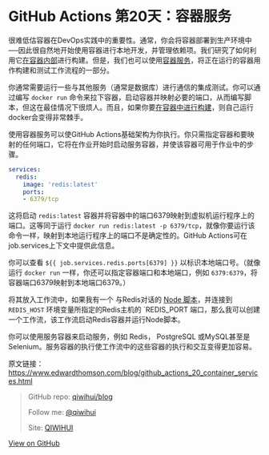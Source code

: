 # GitHub Actions 第20天：容器服务


很难低估容器在DevOps实践中的重要性。通常，你会将容器部署到生产环境中──因此很自然地开始使用容器进行本地开发，并管理依赖项。我们研究了如何利用它[在容器内部](https://qiwihui.com/qiwihui-blog-88/)进行构建。但是，我们也可以使用[容器服务](https://help.github.com/en/actions/automating-your-workflow-with-github-actions/workflow-syntax-for-github-actions#jobsjob_idservices)，将正在运行的容器用作构建和测试工作流程的一部分。

你通常需要运行一些与其他服务（通常是数据库）进行通信的集成测试。你可以通过编写 `docker run` 命令来拉下容器，启动容器并映射必要的端口，从而编写脚本，但这在最佳情况下很烦人。而且，如果你要[在容器中进行构建](https://qiwihui.com/qiwihui-blog-88/)，则自己运行docker会变得非常棘手。

使用容器服务可以使GitHub Actions基础架构为你执行。你只需指定容器和要映射的任何端口，它将在作业开始时启动服务容器，并使该容器可用于作业中的步骤。

```yml
services:
  redis:
    image: 'redis:latest'
    ports:
    - 6379/tcp
```

这将启动 `redis:latest` 容器并将容器中的端口6379映射到虚拟机运行程序上的端口。这等同于运行 `docker run redis:latest -p 6379/tcp`，就像你要运行该命令一样，映射到本地运行程序上的端口不是确定性的。GitHub Actions可在job.services上下文中提供此信息。

你可以查看 `${{ job.services.redis.ports[6379] }}` 以标识本地端口号。（就像运行 `docker run` 一样，你还可以指定容器端口和本地端口，例如 `6379:6379`，将容器端口6379映射到本地端口6379。）

将其放入工作流中，如果我有一个 与Redis对话的 [Node 脚本](https://github.com/actions/example-services/tree/master/redis)，并连接到 `REDIS_HOST` 环境变量所指定的Redis主机的 `REDIS_PORT	 端口，那么我可以创建一个工作流，该工作流启动Redis容器并运行Node脚本。

<script src="https://gist.github.com/ethomson/466de42a3066a4fa646240f5fa20293b.js"></script>

你可以使用服务容器来启动服务，例如 Redis， PostgreSQL 或MySQL甚至是Selenium。服务容器的执行使工作流中的这些容器的执行和交互变得更加容易。

原文链接：https://www.edwardthomson.com/blog/github_actions_20_container_services.html

> GitHub repo: [qiwihui/blog](https://github.com/qiwihui/blog)
>
> Follow me: [@qiwihui](https://github.com/qiwihui)
>
> Site: [QIWIHUI](https://qiwihui.com)


[View on GitHub](https://github.com/qiwihui/blog/issues/103)


